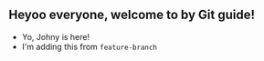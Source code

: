 ## Heyoo everyone, welcome to by Git guide!

- Yo, Johny is here!
- I'm adding this from `feature-branch`

